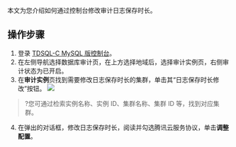 本文为您介绍如何通过控制台修改审计日志保存时长。

## 操作步骤

1. 登录 [TDSQL-C MySQL 版控制台](https://console.cloud.tencent.com/dls/cynosdb/instance?region=ap-beijing)。
2. 在左侧导航选择数据库审计页，在上方选择地域后，选择审计实例页，右侧审计状态为已开启。
3. 在**审计实例**页找到需要修改日志保存时长的集群，单击其“日志保存时长修改”按钮。
![](https://qcloudimg.tencent-cloud.cn/raw/924935bcc1ea457db627c31d943cdc62.png)
>?您可通过检索实例名称、实例 ID、集群名称、集群 ID 等，找到对应集群。
4. 在弹出的对话框，修改日志保存时长，阅读并勾选腾讯云服务协议，单击**调整配置**。

